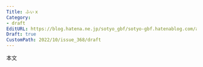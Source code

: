 ```yaml
---
Title: ふぃｘ
Category:
- draft
EditURL: https://blog.hatena.ne.jp/sotyo_gbf/sotyo-gbf.hatenablog.com/atom/entry/4207112889924333946
Draft: true
CustomPath: 2022/10/issue_368/draft
---
```


本文
